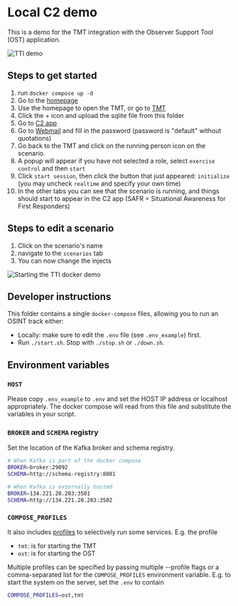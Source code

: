 # Local C2 demo

This is a demo for the TMT integration with the Observer Support Tool (OST) application.

![TTI demo](img/tti_demo.gif)

## Steps to get started

1. run `docker compose up -d`
2. Go to the [homepage](http://localhost)
3. Use the homepage to open the TMT, or go to [TMT](http://localhost/tmt)
4. Click the + icon and upload the sqlite file from this folder
5. Go to [C2 app](http://localhost:3001/#!/map)
6. Go to [Webmail](http://localhost/webmail/?_user=ci@strategy.eu) and fill in the password (password is "default" without quotations)
7. Go back to the TMT and click on the running person icon on the scenario.
8. A popup will appear if you have not selected a role, select `exercise control` and then `start`
9. Click `start session`, then click the button that just appeared: `initialize` (you may uncheck `realtime` and specify your own time)
10. In the other tabs you can see that the scenario is running, and things should start to appear in the C2 app (SAFR = Situational Awareness for First Responders)

## Steps to edit a scenario

1. Click on the scenario's name
2. navigate to the `scenarios` tab
3. You can now change the injects

![Starting the TTI docker demo](img/tti_demo_start_docker.gif)

## Developer instructions

This folder contains a single `docker-compose` files, allowing you to run an OSINT track either:

- Locally: make sure to edit the `.env` file (see `.env_example`) first.
- Run `./start.sh`. Stop with `./stop.sh` or `./down.sh`.

## Environment variables

### `HOST`

Please copy `.env_example` to `.env` and set the HOST IP address or localhost appropriately. The docker compose will read from this file and substitute the variables in your script.

### `BROKER` and `SCHEMA` registry

Set the location of the Kafka broker and schema registry.

```bash
# When Kafka is part of the docker compose
BROKER=broker:29092
SCHEMA=http://schema-registry:8081
```

```bash
# When Kafka is externally hosted
BROKER=134.221.20.203:3501
SCHEMA=http://134.221.20.203:3502
```

### `COMPOSE_PROFILES`

It also includes [profiles](https://docs.docker.com/compose/profiles/) to selectively run some services. E.g. the profile

- `tmt`: is for starting the TMT
- `ost`: is for starting the OST

Multiple profiles can be specified by passing multiple --profile flags or a comma-separated list for the `COMPOSE_PROFILES` environment variable. E.g. to start the system on the server, set the `.env` to contain

```bash
COMPOSE_PROFILES=ost,tmt
```
